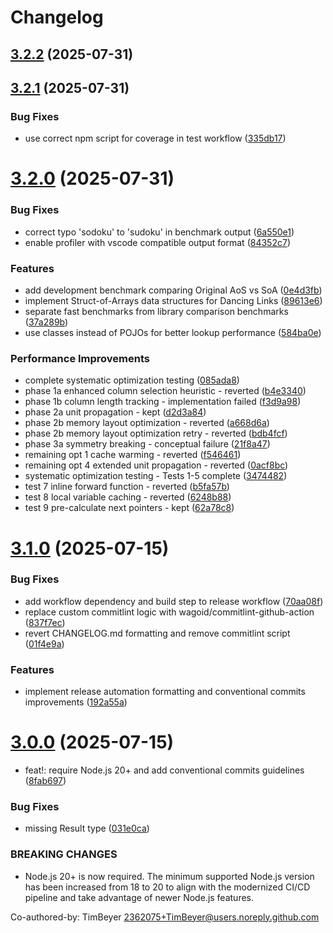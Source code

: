 # Changelog

## [3.2.2](https://github.com/TimBeyer/node-dlx/compare/v3.2.1...v3.2.2) (2025-07-31)

## [3.2.1](https://github.com/TimBeyer/node-dlx/compare/v3.2.0...v3.2.1) (2025-07-31)


### Bug Fixes

* use correct npm script for coverage in test workflow ([335db17](https://github.com/TimBeyer/node-dlx/commit/335db1749ce02ba12e03946fb037dc9b006f5b66))

# [3.2.0](https://github.com/TimBeyer/node-dlx/compare/v3.1.0...v3.2.0) (2025-07-31)

### Bug Fixes

- correct typo 'sodoku' to 'sudoku' in benchmark output ([6a550e1](https://github.com/TimBeyer/node-dlx/commit/6a550e1c183b19f63e146db8c3241892e4a6bdf6))
- enable profiler with vscode compatible output format ([84352c7](https://github.com/TimBeyer/node-dlx/commit/84352c7eeb701e321113786774d60f09acb64746))

### Features

- add development benchmark comparing Original AoS vs SoA ([0e4d3fb](https://github.com/TimBeyer/node-dlx/commit/0e4d3fb341b950f0fe9a982844a7a9c7892ed256))
- implement Struct-of-Arrays data structures for Dancing Links ([89613e6](https://github.com/TimBeyer/node-dlx/commit/89613e6158bb2b2bbb613c7270237226352710ca))
- separate fast benchmarks from library comparison benchmarks ([37a289b](https://github.com/TimBeyer/node-dlx/commit/37a289b0b5c12d7b6f12cebd1e13ed9673b93856))
- use classes instead of POJOs for better lookup performance ([584ba0e](https://github.com/TimBeyer/node-dlx/commit/584ba0eaf43221a3d38bd28d0d0feac3fbe7b544))

### Performance Improvements

- complete systematic optimization testing ([085ada8](https://github.com/TimBeyer/node-dlx/commit/085ada8540d6358da5c744f7a0b3ce4a3946660f))
- phase 1a enhanced column selection heuristic - reverted ([b4e3340](https://github.com/TimBeyer/node-dlx/commit/b4e3340c843936440db378dac62c7b14d4c889cf))
- phase 1b column length tracking - implementation failed ([f3d9a98](https://github.com/TimBeyer/node-dlx/commit/f3d9a9839c3260b9cafab24825ffe9fcc1dd1fcc))
- phase 2a unit propagation - kept ([d2d3a84](https://github.com/TimBeyer/node-dlx/commit/d2d3a846fe796ead39c6de5ac76cdc1208a1ebe5))
- phase 2b memory layout optimization - reverted ([a668d6a](https://github.com/TimBeyer/node-dlx/commit/a668d6aa09ea219bb0b5c7cf5937d3b363861de7))
- phase 2b memory layout optimization retry - reverted ([bdb4fcf](https://github.com/TimBeyer/node-dlx/commit/bdb4fcfbe419bc6be5d8b2b6a4a8c2285267d005))
- phase 3a symmetry breaking - conceptual failure ([21f8a47](https://github.com/TimBeyer/node-dlx/commit/21f8a473d1d3471688f0a65e84c6ef2dfd35c622))
- remaining opt 1 cache warming - reverted ([f546461](https://github.com/TimBeyer/node-dlx/commit/f5464611426cc555a917e65fc42d11b86899a5ff))
- remaining opt 4 extended unit propagation - reverted ([0acf8bc](https://github.com/TimBeyer/node-dlx/commit/0acf8bc26a41962824ff8fab249a22e47eb835ed))
- systematic optimization testing - Tests 1-5 complete ([3474482](https://github.com/TimBeyer/node-dlx/commit/34744823807e706f36eb400243ef93ee0cb635c0))
- test 7 inline forward function - reverted ([b5fa57b](https://github.com/TimBeyer/node-dlx/commit/b5fa57b99e43f6b229d3e304393d7a951e54af66))
- test 8 local variable caching - reverted ([6248b88](https://github.com/TimBeyer/node-dlx/commit/6248b88c7c1aea93aca3c891ea535247a96d5cbb))
- test 9 pre-calculate next pointers - kept ([62a78c8](https://github.com/TimBeyer/node-dlx/commit/62a78c8d606202cf45e6dc72866a843a31510a2c))

# [3.1.0](https://github.com/TimBeyer/node-dlx/compare/v3.0.0...v3.1.0) (2025-07-15)

### Bug Fixes

- add workflow dependency and build step to release workflow ([70aa08f](https://github.com/TimBeyer/node-dlx/commit/70aa08f6cf8d0f7c2e6c520b348361fed8ee83b3))
- replace custom commitlint logic with wagoid/commitlint-github-action ([837f7ec](https://github.com/TimBeyer/node-dlx/commit/837f7ecf75bac4cfa31c331a30009f9f301d7273))
- revert CHANGELOG.md formatting and remove commitlint script ([01f4e9a](https://github.com/TimBeyer/node-dlx/commit/01f4e9a88e6f422f86a78b274c0975cefc9e3118))

### Features

- implement release automation formatting and conventional commits improvements ([192a55a](https://github.com/TimBeyer/node-dlx/commit/192a55aaf1dd98ccb61ba60c6abcefcaf2715033))

# [3.0.0](https://github.com/TimBeyer/node-dlx/compare/v2.1.1...v3.0.0) (2025-07-15)

- feat!: require Node.js 20+ and add conventional commits guidelines ([8fab697](https://github.com/TimBeyer/node-dlx/commit/8fab697c82fe8af95ecdf60e3d5575e799d658e2))

### Bug Fixes

- missing Result type ([031e0ca](https://github.com/TimBeyer/node-dlx/commit/031e0ca2a0be3cce77d1f70bed14668be9517e48))

### BREAKING CHANGES

- Node.js 20+ is now required. The minimum supported Node.js version has been increased from 18 to 20 to align with the modernized CI/CD pipeline and take advantage of newer Node.js features.

Co-authored-by: TimBeyer <2362075+TimBeyer@users.noreply.github.com>
